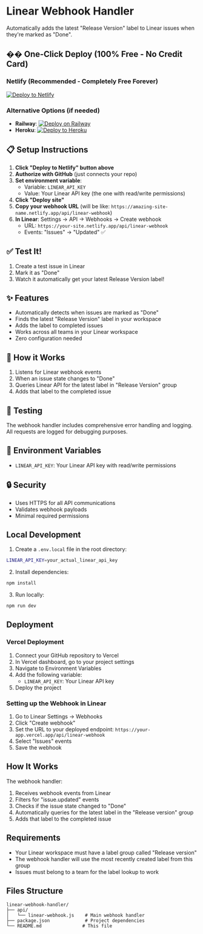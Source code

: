 # Linear Webhook Handler

Automatically adds the latest "Release Version" label to Linear issues when they're marked as "Done".

## �� One-Click Deploy (100% Free - No Credit Card)

### Netlify (Recommended - Completely Free Forever)
[![Deploy to Netlify](https://www.netlify.com/img/deploy/button.svg)](https://app.netlify.com/start/deploy?repository=https://github.com/MagdiAgolo/linear-webhook-handler)

### Alternative Options (if needed)
- **Railway**: [![Deploy on Railway](https://railway.app/button.svg)](https://railway.app/new/template/7WjX9y)
- **Heroku**: [![Deploy to Heroku](https://www.herokucdn.com/deploy/button.svg)](https://heroku.com/deploy?template=https://github.com/MagdiAgolo/linear-webhook-handler)

## 📋 Setup Instructions

1. **Click "Deploy to Netlify" button above**
2. **Authorize with GitHub** (just connects your repo)
3. **Set environment variable**:
   - Variable: `LINEAR_API_KEY`
   - Value: Your Linear API key (the one with read/write permissions)
4. **Click "Deploy site"**
5. **Copy your webhook URL** (will be like: `https://amazing-site-name.netlify.app/api/linear-webhook`)
6. **In Linear**: Settings → API → Webhooks → Create webhook
   - URL: `https://your-site.netlify.app/api/linear-webhook`
   - Events: "Issues" → "Updated" ✅

## ✅ Test It!

1. Create a test issue in Linear
2. Mark it as "Done"
3. Watch it automatically get your latest Release Version label!

## ✨ Features

- Automatically detects when issues are marked as "Done"
- Finds the latest "Release Version" label in your workspace  
- Adds the label to completed issues
- Works across all teams in your Linear workspace
- Zero configuration needed

## 🔧 How it Works

1. Listens for Linear webhook events
2. When an issue state changes to "Done"
3. Queries Linear API for the latest label in "Release Version" group
4. Adds that label to the completed issue

## 🧪 Testing

The webhook handler includes comprehensive error handling and logging. All requests are logged for debugging purposes.

## 📝 Environment Variables

- `LINEAR_API_KEY`: Your Linear API key with read/write permissions

## 🔒 Security

- Uses HTTPS for all API communications
- Validates webhook payloads
- Minimal required permissions

## Local Development

1. Create a `.env.local` file in the root directory:
```bash
LINEAR_API_KEY=your_actual_linear_api_key
```

2. Install dependencies:
```bash
npm install
```

3. Run locally:
```bash
npm run dev
```

## Deployment

### Vercel Deployment

1. Connect your GitHub repository to Vercel
2. In Vercel dashboard, go to your project settings
3. Navigate to Environment Variables
4. Add the following variable:
   - `LINEAR_API_KEY`: Your Linear API key
5. Deploy the project

### Setting up the Webhook in Linear

1. Go to Linear Settings → Webhooks
2. Click "Create webhook"
3. Set the URL to your deployed endpoint: `https://your-app.vercel.app/api/linear-webhook`
4. Select "Issues" events
5. Save the webhook

## How It Works

The webhook handler:

1. Receives webhook events from Linear
2. Filters for "issue.updated" events
3. Checks if the issue state changed to "Done"
4. Automatically queries for the latest label in the "Release version" group
5. Adds that label to the completed issue

## Requirements

- Your Linear workspace must have a label group called "Release version"
- The webhook handler will use the most recently created label from this group
- Issues must belong to a team for the label lookup to work

## Files Structure

```
linear-webhook-handler/
├── api/
│   └── linear-webhook.js    # Main webhook handler
├── package.json             # Project dependencies
└── README.md               # This file
``` 